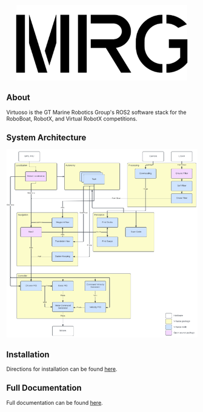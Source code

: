 <p align="center">
<img src="/documentation/images/mrg_logo.png" height="200px" />
</p>

## About
Virtuoso is the GT Marine Robotics Group's ROS2 software stack for the RoboBoat, RobotX, and Virtual RobotX competitions.

## System Architecture

![Virtuoso System Architecture](/documentation/images/virtuoso_architecture.png)

## Installation
Directions for installation can be found [here](/documentation/install.md).

## Full Documentation
Full documentation can be found [here](/documentation/contents.md).
